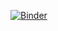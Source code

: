 [![Binder](https://mybinder.org/badge_logo.svg)](https://mybinder.org/v2/gh/Qerwyv/bio1/master?urlpath=https%3A%2F%2Fgithub.com%2FQerwyv%2Fbio1%2Fblob%2Fmaster%2Flab1.ipynb)
